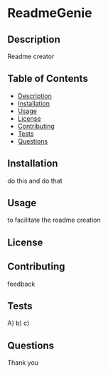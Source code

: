 
# ReadmeGenie

## Description
Readme creator

## Table of Contents
- [Description](#description)
- [Installation](#installation)
- [Usage](#usage)
- [License](#license)
- [Contributing](#contributing)
- [Tests](#tests)
- [Questions](#questions)

## Installation
do this and do that

## Usage
to facilitate the readme creation

## License


## Contributing
feedback

## Tests
A) b) c)

## Questions
Thank you
